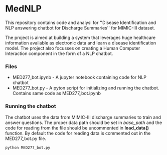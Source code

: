 # MedNLP
This repository contains code and analysi for ''Disease Identification and NLP answering chatbot for Discharge Summaries'' for MIMIC-III dataset.

The project is aimed at building a system that leverages huge healthcare information available as electronic data and learn a disease identification model. The project also focusses on creating a Human Computer Interaction component in the form of a NLP chatbot.

### Files
* MED277_bot.ipynb - A jupyter notebook containing code for NLP chatbot
* MED277_bot.py - A pyton script for initializing and running the chatbot. Contains same code as MED277_bot.ipynb

### Running the chatbot
The chatbot uses the data from MIMIC-III discharge summaries to train and answer questions. The proper data path should be set in *base_path* and the code for reading from the file should be uncommented in **load_data()** function. By default the code for reading data is commented out in the MED277_bot.py file.
```python
python MED277_bot.py
```